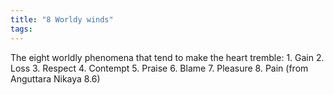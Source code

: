 ```yaml
---
title: "8 Worldy winds"
tags: 
---
```



The eight worldly phenomena that tend to make the heart tremble: 1. Gain 2. Loss 3. Respect 4. Contempt 5. Praise 6. Blame 7. Pleasure 8. Pain (from Anguttara Nikaya 8.6)